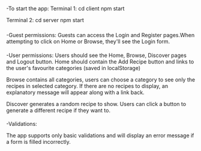 
####
-To start the app:
Terminal 1:
cd client
npm start

Terminal 2:
cd server
npm start
#####
-Guest permissions:
Guests can access the Login and Register pages.When attempting to click on Home or Browse, they'll see the Login form.
####
-User permissions:
Users should see the Home, Browse, Discover pages and Logout button.
Home should contain the Add Recipe button and links to the user's favourite categories (saved in localStorage)

Browse contains all categories, users can choose a category to see only the recipes in selected category. If there are no recipes to display, an explanatory message will appear along with a link back.

Discover generates a random recipe to show. Users can click a button to generate a different recipe if they want to.
####
-Validations:

The app supports only basic validations and will display an error message if a form is filled incorrectly.
